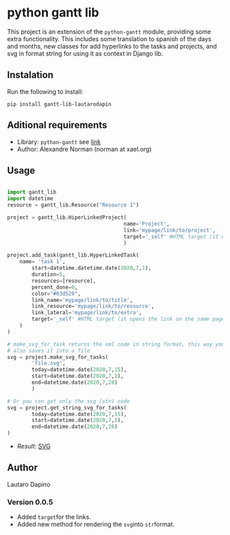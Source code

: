 # python gantt lib

This project is an extension of the `python-gantt` module, providing some extra functionality.
This includes some translation to spanish of the days and months, new classes for add hyperlinks to the tasks and projects, and svg in format string for using it as context in Django lib.

## Instalation

Run the following to install:

```
pip install gantt-lib-lautarodapin
```

## Aditional requirements

* Library: `python-gantt` see [link](https://pypi.org/project/python-gantt/)
* Author: Alexandre Norman (norman at xael.org)
 

## Usage
```python

import gantt_lib
import datetime
resource = gantt_lib.Resource("Resource 1")

project = gantt_lib.HiperLinkedProject(
                                      name='Project', 
                                      link='mypage/link/to/project',
                                      target='_self' #HTML target (it opens the link on the same page)
                                      )

project.add_task(gantt_lib.HyperLinkedTask(
    name= 'task 1',
        start=datetime.datetime.date(2020,7,1),
        duration=5,
        resources=[resource],
        percent_done=0,
        color="#03d529",
        link_name='mypage/link/to/title',
        link_resource='mypage/link/to/resource',
        link_lateral='mypage/link/to/extra',
        target='_self' #HTML target (it opens the link on the same page)
    )
)

# make_svg_for_task returns the xml code in string format, this way you can use it as context in django or flask
# also saves it into a file
svg = project.make_svg_for_tasks(
        'file.svg', 
        today=datetime.date(2020,7,15), 
        start=datetime.date(2020,7,1), 
        end=datetime.date(2020,7,20)
        )

# Or you can get only the svg (str) code
svg = project.get_string_svg_for_tasks(
        today=datetime.date(2020,7,15), 
        start=datetime.date(2020,7,1), 
        end=datetime.date(2020,7,20)
)


```
* *Result*: [SVG](https://github.com/lautarodapin/gantt-lib/blob/master/file.svg?sanitize=true)




## Author

Lautaro Dapino



### Version 0.0.5
* Added `target`for the links.
* Added new method for rendering the `svg`into `str`format.

